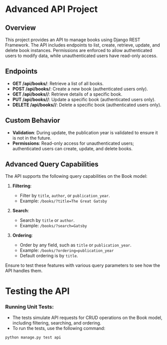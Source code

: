 # Advanced API Project

## Overview

This project provides an API to manage books using Django REST Framework. The API includes endpoints to list, create, retrieve, update, and delete book instances. Permissions are enforced to allow authenticated users to modify data, while unauthenticated users have read-only access.

## Endpoints

- **GET /api/books/**: Retrieve a list of all books.
- **POST /api/books/**: Create a new book (authenticated users only).
- **GET /api/books/<id>/**: Retrieve details of a specific book.
- **PUT /api/books/<id>/**: Update a specific book (authenticated users only).
- **DELETE /api/books/<id>/**: Delete a specific book (authenticated users only).

## Custom Behavior

- **Validation**: During update, the publication year is validated to ensure it is not in the future.
- **Permissions**: Read-only access for unauthenticated users; authenticated users can create, update, and delete books.


## Advanced Query Capabilities
The API supports the following query capabilities on the Book model:

1. **Filtering**:
   - Filter by `title`, `author`, or `publication_year`.
   - Example: `/books/?title=The Great Gatsby`

2. **Search**:
   - Search by `title` or `author`.
   - Example: `/books/?search=Gatsby`

3. **Ordering**:
   - Order by any field, such as `title` or `publication_year`.
   - Example: `/books/?ordering=publication_year`
   - Default ordering is by `title`.

Ensure to test these features with various query parameters to see how the API handles them.

# Testing the API

### Running Unit Tests:
- The tests simulate API requests for CRUD operations on the Book model, including filtering, searching, and ordering.
- To run the tests, use the following command:

```bash command is:
python manage.py test api
